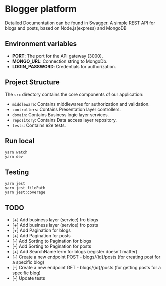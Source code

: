 # Blogger platform

Detailed Documentation can be found in Swagger. A simple REST API for blogs and posts, based on Node.js(express) and MongoDB

## Environment variables

- **PORT**: The port for the API gateway (3000).
- **MONGO_URL**: Connection string to MongoDb.
- **LOGIN_PASSWORD**: Credentials for authorization.

## Project Structure

The `src` directory contains the core components of our application:

- `middleware`: Contains middlewares for authorization and validation.
- `controllers`: Contains Presentation layer controllers.
- `domain`: Contains Business logic layer services.
- `repository`: Contains Data access layer repository.
- `tests`: Contains e2e tests.

## Run local

    yarn watch
    yarn dev

## Testing

    yarn jest
    yarn jest filePath
    yarn jest:coverage

## TODO

- [+] Add business layer (service) fro blogs
- [+] Add business layer (service) fro posts
- [+] Add Pagination for blogs
- [+] Add Pagination for posts
- [-] Add Sorting to Pagination for blogs
- [-] Add Sorting to Pagination for posts
- [+] Add SearchNameTerm for blogs (register doesn't matter)
- [-] Create a new endpoint POST - blogs/{id}/posts (for creating post for a specific blog)
- [-] Create a new endpoint GET - blogs/{id}/posts (for getting posts for a specific blog)
- [-] Update tests
